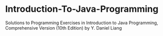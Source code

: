 # Introduction-To-Java-Programming
Solutions to Programming Exercises in Introduction to Java Programming, Comprehensive Version (10th Edition) by Y. Daniel Liang
